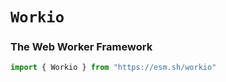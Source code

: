 # ```Workio```
### The Web Worker Framework

```javascript
import { Workio } from "https://esm.sh/workio"
```